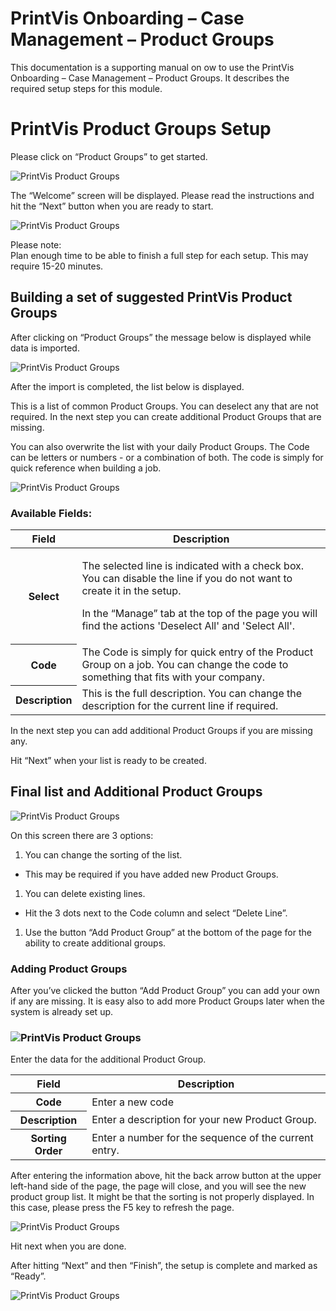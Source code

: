 # PrintVis Onboarding – Case Management – Product Groups

This documentation is a supporting manual on ow to use the PrintVis
Onboarding – Case Management – Product Groups. It describes the required
setup steps for this module.

# PrintVis Product Groups Setup

Please click on “Product Groups” to get started.

![PrintVis Product Groups](./assets/0203-image1.png)

The “Welcome” screen will be displayed. Please read the instructions and
hit the “Next” button when you are ready to start.

![PrintVis Product Groups](./assets/0203-image2.png)

Please note:  
Plan enough time to be able to finish a full step for each setup. This
may require 15-20 minutes.

## Building a set of suggested PrintVis Product Groups

After clicking on “Product Groups” the message below is displayed while
data is imported.

![PrintVis Product Groups](./assets/0203-image3.png)

After the import is completed, the list below is displayed.

This is a list of common Product Groups. You can deselect any that are
not required. In the next step you can create additional Product Groups
that are missing.

You can also overwrite the list with your daily Product Groups. The Code
can be letters or numbers - or a combination of both. The code is simply
for quick reference when building a job.

![PrintVis Product Groups](./assets/0203-image4.png)

### Available Fields:

<table>
<colgroup>
<col style="width: 18%" />
<col style="width: 81%" />
</colgroup>
<thead>
<tr>
<th><strong>Field</strong></th>
<th><strong>Description</strong></th>
</tr>
</thead>
<tbody>
<tr>
<th>Select</th>
<td><p>The selected line is indicated with a check box. You can disable
the line if you do not want to create it in the setup.</p>
<p>In the “Manage” tab at the top of the page you will find the actions
'Deselect All' and 'Select All'.</p></td>
</tr>
<tr>
<th>Code</th>
<td>The Code is simply for quick entry of the Product Group on a job.
You can change the code to something that fits with your company.</td>
</tr>
<tr>
<th>Description</th>
<td>This is the full description. You can change the description for the
current line if required.</td>
</tr>
</tbody>
</table>

In the next step you can add additional Product Groups if you are
missing any.

Hit “Next” when your list is ready to be created.

## Final list and Additional Product Groups 

![PrintVis Product Groups](./assets/0203-image5.png)

On this screen there are 3 options:

1.  You can change the sorting of the list.

-   This may be required if you have added new Product Groups.

1.  You can delete existing lines.

-   Hit the 3 dots next to the Code column and select “Delete Line”.

1.  Use the button “Add Product Group” at the bottom of the page for the
    ability to create additional groups.

### Adding Product Groups

After you’ve clicked the button “Add Product Group” you can add your own
if any are missing. It is easy also to add more Product Groups later
when the system is already set up.

### ![PrintVis Product Groups](./assets/0203-image6.png)

Enter the data for the additional Product Group.

<table>
<colgroup>
<col style="width: 24%" />
<col style="width: 75%" />
</colgroup>
<thead>
<tr>
<th><strong>Field</strong></th>
<th><strong>Description</strong></th>
</tr>
</thead>
<tbody>
<tr>
<th>Code</th>
<td>Enter a new code</td>
</tr>
<tr>
<th>Description</th>
<td>Enter a description for your new Product Group.</td>
</tr>
<tr>
<th>Sorting Order</th>
<td>Enter a number for the sequence of the current entry.</td>
</tr>
</tbody>
</table>

After entering the information above, hit the back arrow button at the
upper left-hand side of the page, the page will close, and you will see
the new product group list. It might be that the sorting is not properly
displayed. In this case, please press the F5 key to refresh the page.

![PrintVis Product Groups](./assets/0203-image7.png)

Hit next when you are done.

After hitting “Next” and then “Finish”, the setup is complete and marked
as “Ready”.

![PrintVis Product Groups](./assets/0203-image8.png)
